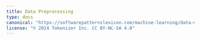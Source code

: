 ```yaml
---
title: Data Preprocessing
type: docs
canonical: "https://softwarepatternslexicon.com/machine-learning/data-management-patterns/data-preprocessing"
license: "© 2024 Tokenizer Inc. CC BY-NC-SA 4.0"
---
```

